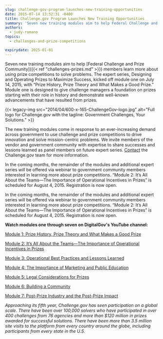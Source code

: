 ```yaml
---
slug: challenge-gov-program-launches-new-training-opportunities
date: 2015-07-14 13:52:31 -0400
title: Challenge.gov Program Launches New Training Opportunities
summary: 'Seven new training modules aim to help Federal Challenge and Prize Community members learn more about using prize competitions to solve problems.'
authors:
  - judy-romano
topics:
  - challenges-and-prize-competitions

expirydate: 2025-01-01
---
```


Seven new training modules aim to help [Federal Challenge and Prize Community]({{< ref "challenges-prizes.md" >}}) members learn more about using prize competitions to solve problems. The expert series, Designing and Operating Prizes to Maximize Success, kicked off module one on July 14, 2015, with “Prize History, Prize Theory and What Makes a Good Prize.” Module one is designed to give challenge managers a foundation on prizes starting with their role in history and demonstrate well-known advancements that have resulted from prizes.

{{< legacy-img src="2014/04/600-x-165-ChallengeGov-logo.jpg" alt="Full logo for Challenge.gov with the tagline: Government Challenges, Your Solutions." >}}

The new training modules come in response to an ever-increasing demand across government to use challenge and prize competitions to drive innovation and solve mission-centric problems. We invite members of the vendor and government community with expertise to share successes and lessons learned as panel members on future expert series. [Contact](https://www.challenge.gov/contact/) the Challenge.gov team for more information.

In the coming months, the remainder of the modules and additional expert series will be offered via webinar to government community members interested in learning more about prize competitions. “Module 2: It’s All About the Teams—The Importance of Operational Incentives in Prizes” is scheduled for August 4, 2015. Registration is now open.

In the coming months, the remainder of the modules and additional expert series will be offered via webinar to government community members interested in learning more about prize competitions. “Module 2: It’s All About the Teams—The Importance of Operational Incentives in Prizes” is scheduled for August 4, 2015. Registration is now open.

**Watch modules one through seven on DigitalGov's YouTube channel:**

[Module 1: Prize History, Prize Theory and What Makes a Good Prize](https://www.youtube.com/watch?v=i0_CgUfHL04)

[Module 2: It’s All About the Teams—The Importance of Operational Incentives in Prizes](https://www.youtube.com/watch?v=w_-UKCfyjUQ)

[Module 3: Operational Best Practices and Lessons Learned](https://www.youtube.com/watch?v=z6a1V-AXpN8)

[Module 4: The Importance of Marketing and Public Education](https://www.youtube.com/watch?v=yEyFIzj_7RM)

[Module 5: Legal Considerations for Prizes](https://www.youtube.com/watch?v=pJzjZtjkwnc)

[Module 6: Building a Community](https://www.youtube.com/watch?v=9JhOZP61_XI)

[Module 7: Post-Prize Industry and the Post-Prize Impact](https://www.youtube.com/watch?v=QdLSB2rjV9w)

_Approaching its fifth year, Challenge.gov has seen participation on a global scale. There have been over 100,000 solvers who have participated in over 400 challenges from 76 agencies and more than $120 million in prizes awarded for successful solutions. There have been more than 3.5 million site visits to the platform from every country around the globe, including participants from every state in the U.S._
